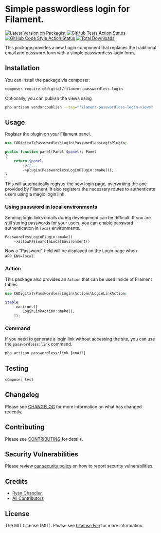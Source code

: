# Simple passwordless login for Filament.

[![Latest Version on Packagist](https://img.shields.io/packagist/v/ryangjchandler/filament-passwordless-login.svg?style=flat-square)](https://packagist.org/packages/ryangjchandler/filament-passwordless-login)
[![GitHub Tests Action Status](https://img.shields.io/github/actions/workflow/status/ryangjchandler/filament-passwordless-login/run-tests.yml?branch=main&label=tests&style=flat-square)](https://github.com/ryangjchandler/filament-passwordless-login/actions?query=workflow%3Arun-tests+branch%3Amain)
[![GitHub Code Style Action Status](https://img.shields.io/github/actions/workflow/status/ryangjchandler/filament-passwordless-login/fix-php-code-style-issues.yml?branch=main&label=code%20style&style=flat-square)](https://github.com/ryangjchandler/filament-passwordless-login/actions?query=workflow%3A"Fix+PHP+code+style+issues"+branch%3Amain)
[![Total Downloads](https://img.shields.io/packagist/dt/ryangjchandler/filament-passwordless-login.svg?style=flat-square)](https://packagist.org/packages/ryangjchandler/filament-passwordless-login)

This package provides a new Login component that replaces the traditional email and password form with a simple passwordless login form.

## Installation

You can install the package via composer:

```bash
composer require c6digital/filament-passwordless-login
```

Optionally, you can publish the views using

```bash
php artisan vendor:publish --tag="filament-passwordless-login-views"
```

## Usage

Register the plugin on your Filament panel.

```php
use C6Digital\PasswordlessLogin\PasswordlessLoginPlugin;

public function panel(Panel $panel): Panel
{
    return $panel
        ->//...
        ->plugin(PasswordlessLoginPlugin::make());
}
```

This will automatically register the new login page, overwriting the one provided by Filament. It also registers the necessary routes to authenticate users using a magic login link.

### Using password in local environments

Sending login links emails during development can be difficult. If you are still storing passwords for your users, you can enable password authentication in `local` environments.

```php
PasswordlessLoginPlugin::make()
    ->allowPasswordInLocalEnvironment()
```

Now a "Password" field will be displayed on the Login page when `APP_ENV=local`.

### Action

This package also provides an `Action` that can be used inside of Filament tables.

```php
use C6Digital\PasswordlessLogin\Actions\LoginLinkAction;

$table
    ->actions([
        LoginLinkAction::make(),
    ]);
```

### Command

If you need to generate a login link without accessing the site, you can use the `passwordless:link` command.

```sh
php artisan passwordless:link {email}
```

## Testing

```bash
composer test
```

## Changelog

Please see [CHANGELOG](CHANGELOG.md) for more information on what has changed recently.

## Contributing

Please see [CONTRIBUTING](.github/CONTRIBUTING.md) for details.

## Security Vulnerabilities

Please review [our security policy](../../security/policy) on how to report security vulnerabilities.

## Credits

- [Ryan Chandler](https://github.com/ryangjchandler)
- [All Contributors](../../contributors)

## License

The MIT License (MIT). Please see [License File](LICENSE.md) for more information.
